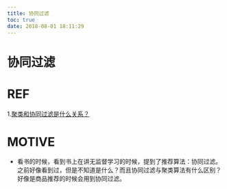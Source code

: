 ```yaml
---
title: 协同过滤
toc: true
date: 2018-08-01 18:11:29
---
```

# 协同过滤

# REF

1.[聚类和协同过滤是什么关系？](https://www.zhihu.com/question/20328311)



# MOTIVE

* 看书的时候，看到书上在讲无监督学习的时候，提到了推荐算法：协同过滤。之前好像看到过，但是不知道是什么？而且协同过滤与聚类算法有什么区别？好像是商品推荐的时候会用到协同过滤。
